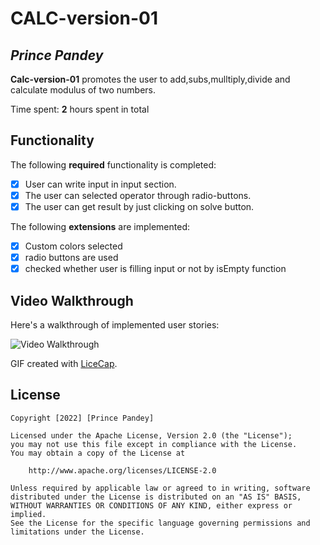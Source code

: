# CALC-version-01 

## *Prince Pandey*

**Calc-version-01** promotes the user to add,subs,mulltiply,divide and calculate modulus of two numbers.

Time spent: **2** hours spent in total

## Functionality 

The following **required** functionality is completed:

* [x] User can write input in input section.
* [x] The user can selected operator through radio-buttons.
* [x] The user can get result by just clicking on solve button.

The following **extensions** are implemented:

* [x] Custom colors selected
* [x] radio buttons are used
* [x] checked whether user is filling input or not by isEmpty function

## Video Walkthrough

Here's a walkthrough of implemented user stories:

<img src='https://j.gifs.com/QkKWjY.gif' title='Video Walkthrough' width='' alt='Video Walkthrough' />

GIF created with [LiceCap](http://www.cockos.com/licecap/).

## License

    Copyright [2022] [Prince Pandey]

    Licensed under the Apache License, Version 2.0 (the "License");
    you may not use this file except in compliance with the License.
    You may obtain a copy of the License at

        http://www.apache.org/licenses/LICENSE-2.0

    Unless required by applicable law or agreed to in writing, software
    distributed under the License is distributed on an "AS IS" BASIS,
    WITHOUT WARRANTIES OR CONDITIONS OF ANY KIND, either express or implied.
    See the License for the specific language governing permissions and
    limitations under the License.
